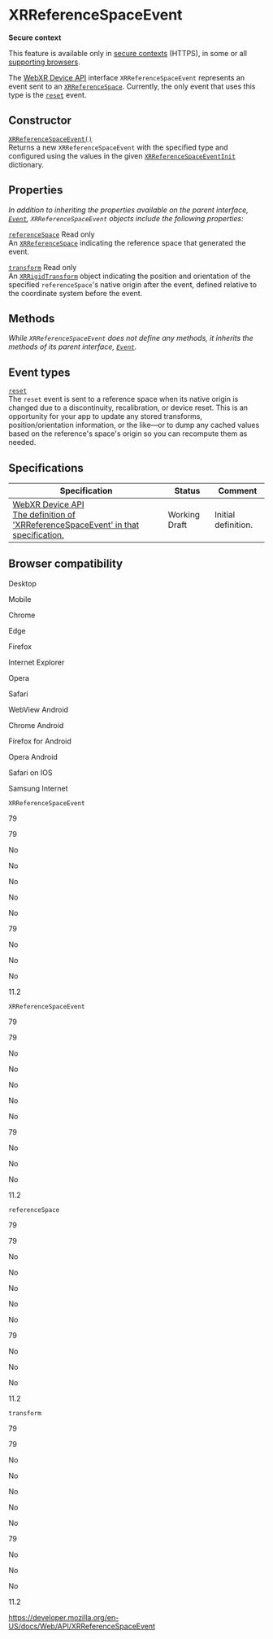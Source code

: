 XRReferenceSpaceEvent
=====================

**Secure context**

This feature is available only in [secure contexts](https://developer.mozilla.org/en-US/docs/Web/Security/Secure_Contexts) (HTTPS), in some or all [supporting browsers](#browser_compatibility).

The [WebXR Device API](webxr_device_api) interface `XRReferenceSpaceEvent` represents an event sent to an [`XRReferenceSpace`](xrreferencespace). Currently, the only event that uses this type is the [`reset`](xrreferencespace/reset_event) event.

Constructor
-----------

[`XRReferenceSpaceEvent()`](xrreferencespaceevent/xrreferencespaceevent)  
Returns a new `XRReferenceSpaceEvent` with the specified type and configured using the values in the given [`XRReferenceSpaceEventInit`](xrreferencespaceeventinit) dictionary.

Properties
----------

*In addition to inheriting the properties available on the parent interface, [`Event`](event), `XRReferenceSpaceEvent` objects include the following properties:*

 [`referenceSpace`](xrreferencespaceevent/referencespace) <span class="badge inline readonly">Read only </span>   
An [`XRReferenceSpace`](xrreferencespace) indicating the reference space that generated the event.

 [`transform`](xrreferencespaceevent/transform) <span class="badge inline readonly">Read only </span>   
An [`XRRigidTransform`](xrrigidtransform) object indicating the position and orientation of the specified `referenceSpace`'s native origin after the event, defined relative to the coordinate system before the event.

Methods
-------

*While `XRReferenceSpaceEvent` does not define any methods, it inherits the methods of its parent interface, [`Event`](event).*

Event types
-----------

[`reset`](xrreferencespace/reset_event)  
The `reset` event is sent to a reference space when its native origin is changed due to a discontinuity, recalibration, or device reset. This is an opportunity for your app to update any stored transforms, position/orientation information, or the like—or to dump any cached values based on the reference's space's origin so you can recompute them as needed.

Specifications
--------------

<table><thead><tr class="header"><th>Specification</th><th>Status</th><th>Comment</th></tr></thead><tbody><tr class="odd"><td><a href="https://immersive-web.github.io/webxr/#xrreferencespaceevent">WebXR Device API<br />
<span class="small">The definition of 'XRReferenceSpaceEvent' in that specification.</span></a></td><td><span class="spec-wd">Working Draft</span></td><td>Initial definition.</td></tr></tbody></table>

Browser compatibility
---------------------

Desktop

Mobile

Chrome

Edge

Firefox

Internet Explorer

Opera

Safari

WebView Android

Chrome Android

Firefox for Android

Opera Android

Safari on IOS

Samsung Internet

`XRReferenceSpaceEvent`

79

79

No

No

No

No

No

79

No

No

No

11.2

`XRReferenceSpaceEvent`

79

79

No

No

No

No

No

79

No

No

No

11.2

`referenceSpace`

79

79

No

No

No

No

No

79

No

No

No

11.2

`transform`

79

79

No

No

No

No

No

79

No

No

No

11.2

<a href="https://developer.mozilla.org/en-US/docs/Web/API/XRReferenceSpaceEvent" class="_attribution-link">https://developer.mozilla.org/en-US/docs/Web/API/XRReferenceSpaceEvent</a>
